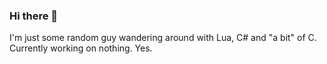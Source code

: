 ### Hi there 👋
I'm just some random guy wandering around with Lua, C# and "a bit" of C.
Currently working on nothing.
Yes.
